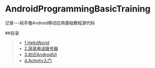 # AndroidProgrammingBasicTraining
记录---纯手撸Android移动应用基础教程源代码

##目录
>* [1.HelloWorld](https://github.com/XINCGer/AndroidProgrammingBasicTraining/tree/master/HelloWorld)
>* [2.简易电话拨号器](https://github.com/XINCGer/AndroidProgrammingBasicTraining/tree/master/PhoneCallTool)
>* [3.初识AndroidUI](https://github.com/XINCGer/AndroidProgrammingBasicTraining/tree/master/AndroidBasicUI)
>* [4.Activity入门](https://github.com/XINCGer/AndroidProgrammingBasicTraining/tree/master/ActivityBasic)
